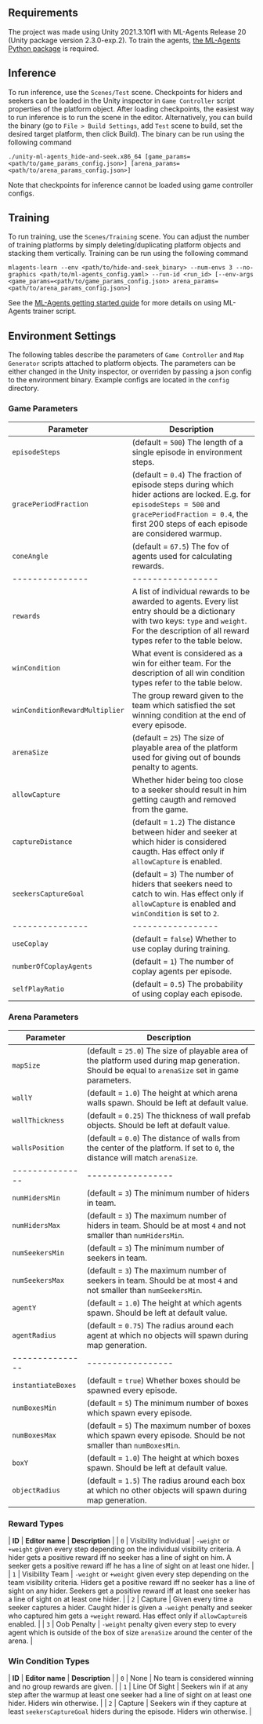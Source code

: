 ## Requirements
The project was made using Unity 2021.3.10f1 with ML-Agents Release 20 (Unity package version 2.3.0-exp.2). To train the agents, [the ML-Agents Python package](https://github.com/Unity-Technologies/ml-agents/blob/release_20_docs/docs/Installation.md#install-the-mlagents-python-package) is required.

## Inference
To run inference, use the `Scenes/Test` scene. Checkpoints for hiders and seekers can be loaded in the Unity inspector in `Game Controller` script properties of the platform object. After loading checkpoints, the easiest way to run inference is to run the scene in the editor. Alternatively, you can build the binary (go to `File > Build Settings`, add `Test` scene to build, set the desired target platform, then click Build). The binary can be run using the following command
```
./unity-ml-agents_hide-and-seek.x86_64 [game_params=<path/to/game_params_config.json>] [arena_params=<path/to/arena_params_config.json>]
```
Note that checkpoints for inference cannot be loaded using game controller configs.

## Training
To run training, use the `Scenes/Training` scene. You can adjust the number of training platforms by simply deleting/duplicating platform objects and stacking them vertically.
Training can be run using the following command
```
mlagents-learn --env <path/to/hide-and-seek_binary> --num-envs 3 --no-graphics <path/to/ml-agents_config.yaml> --run-id <run_id> [--env-args <game_params=<path/to/game_params_config.json> arena_params=<path/to/arena_params_config.json>]
```
See the [ML-Agents getting started guide](https://github.com/Unity-Technologies/ml-agents/blob/release_20_docs/docs/Getting-Started.md) for more details on using ML-Agents trainer script.

## Environment Settings
The following tables describe the parameters of `Game Controller` and `Map Generator` scripts attached to platform objects.
The parameters can be either changed in the Unity inspector, or overriden by passing a json config to the environment binary. Example configs are located in the `config` directory.

### Game Parameters
| **Parameter** | **Description** |
|---------------|-----------------|
| `episodeSteps` | (default = `500`) The length of a single episode in environment steps. |
| `gracePeriodFraction` | (default = `0.4`) The fraction of episode steps during which hider actions are locked. E.g. for `episodeSteps = 500` and `gracePeriodFraction = 0.4`, the first 200 steps of each episode are considered warmup. |
| `coneAngle` | (default = `67.5`) The fov of agents used for calculating rewards. |
|---------------|-----------------|
| `rewards` | A list of individual rewards to be awarded to agents. Every list entry should be a dictionary with two keys: `type` and `weight`. For the description of all reward types refer to the table below. |
| `winCondition` | What event is considered as a win for either team. For the description of all win condition types refer to the table below. |
| `winConditionRewardMultiplier` | The group reward given to the team which satisfied the set winning condition at the end of every episode. |
| `arenaSize` | (default = `25`) The size of playable area of the platform used for giving out of bounds penalty to agents. |
| `allowCapture` | Whether hider being too close to a seeker should result in him getting caugth and removed from the game. |
| `captureDistance` | (default = `1.2`) The distance between hider and seeker at which hider is considered caugth. Has effect only if `allowCapture` is enabled. |
| `seekersCaptureGoal` | (default = `3`) The number of hiders that seekers need to catch to win. Has effect only if `allowCapture` is enabled and `winCondition` is set to `2`. |
|---------------|-----------------|
| `useCoplay` | (default = `false`) Whether to use coplay during training. |
| `numberOfCoplayAgents` | (default = `1`) The number of coplay agents per episode. |
| `selfPlayRatio` | (default = `0.5`) The probability of using coplay each episode. |

### Arena Parameters
| **Parameter** | **Description** |
|---------------|-----------------|
| `mapSize` | (default = `25.0`) The size of playable area of the platform used during map generation. Should be equal to `arenaSize` set in game parameters. |
| `wallY` | (default = `1.0`) The height at which arena walls spawn. Should be left at default value. |
| `wallThickness` | (default = `0.25`) The thickness of wall prefab objects. Should be left at default value. |
| `wallsPosition` | (default = `0.0`) The distance of walls from the center of the platform. If set to `0`, the distance will match `arenaSize`. |
|---------------|-----------------|
| `numHidersMin` | (default = `3`) The minimum number of hiders in team. |
| `numHidersMax` | (default = `3`) The maximum number of hiders in team. Should be at most `4` and not smaller than `numHidersMin`. |
| `numSeekersMin` | (default = `3`) The minimum number of seekers in team. |
| `numSeekersMax` | (default = `3`) The maximum number of seekers in team. Should be at most `4` and not smaller than `numSeekersMin`. |
| `agentY` | (default = `1.0`) The height at which agents spawn. Should be left at default value. |
| `agentRadius` | (default = `0.75`) The radius around each agent at which no objects will spawn during map generation. |
|---------------|-----------------|
| `instantiateBoxes` | (default = `true`) Whether boxes should be spawned every episode. |
| `numBoxesMin` | (default = `5`) The minimum number of boxes which spawn every episode. |
| `numBoxesMax` | (default = `5`) The maximum number of boxes which spawn every episode. Should be not smaller than `numBoxesMin`. |
| `boxY` | (default = `1.0`) The height at which boxes spawn. Should be left at default value. |
| `objectRadius` | (default = `1.5`) The radius around each box at which no other objects will spawn during map generation. |

### Reward Types
| **ID** | **Editor name** | **Description** |
| `0` | Visibility Individual | `-weight` or `+weight` given every step depending on the individual visibility criteria. A hider gets a positive reward iff no seeker has a line of sight on him. A seeker gets a positive reward iff he has a line of sight on at least one hider. |
| `1` | Visibility Team | `-weight` or `+weight` given every step depending on the team visibility criteria. Hiders get a positive reward iff no seeker has a line of sight on any hider. Seekers get a positive reward iff at least one seeker has a line of sight on at least one hider. |
| `2` | Capture | Given every time a seeker captures a hider. Caught hider is given a `-weight` penalty and seeker who captured him gets a `+weight` reward. Has effect only if `allowCapture`is enabled. |
| `3` | Oob Penalty | `-weight` penalty given every step to every agent which is outside of the box of size `arenaSize` around the center of the arena. |

### Win Condition Types
| **ID** | **Editor name** | **Description** |
| `0` | None | No team is considered winning and no group rewards are given. |
| `1` | Line Of Sight | Seekers win if at any step after the warmup at least one seeker had a line of sight on at least one hider. Hiders win otherwise. |
| `2` | Capture | Seekers win if they capture at least `seekersCaptureGoal` hiders during the episode. Hiders win otherwise. |


